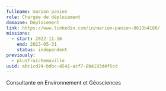 ```yaml
---
fullname: marion panien
role: Chargée de déploiement
domaine: Déploiement
link: https://www.linkedin.com/in/marion-panien-8613b4188/
missions:
  - start: 2022-11-16
    end: 2023-05-31
    status: independent
previously:
  - plusfraichemaville
uuid: abc1cd74-bdbc-4541-acf7-8b4193d4f5cd
---
```

Consultante en Environnement et Géosciences